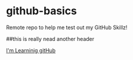 # github-basics
Remote repo to help me test out my GitHub Skillz!

##this is really nead another header

[I'm Learninig gitHub](http://www.farabegir.com)
